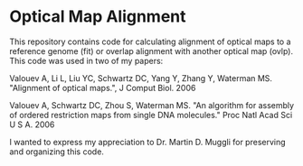# Optical Map Alignment

This repository contains code for calculating alignment of optical maps to a reference genome (fit) or overlap alignment with another optical map (ovlp). This code was used in two of my papers:

Valouev A, Li L, Liu YC, Schwartz DC, Yang Y, Zhang Y, Waterman MS.
"Alignment of optical maps.",
J Comput Biol. 2006

Valouev A, Schwartz DC, Zhou S, Waterman MS.
"An algorithm for assembly of ordered restriction maps from single DNA molecules."
Proc Natl Acad Sci U S A. 2006

I wanted to express my appreciation to Dr. Martin D. Muggli for preserving and organizing this code.

